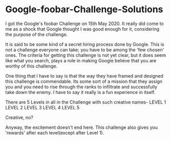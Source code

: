 # Google-foobar-Challenge-Solutions
I got the Google's foobar Challenge on 15th May 2020. It really did come to me as a shock that Google thought I was good enough for it, considering the purpose of the challenge.

It is said to be some kind of a secret hiring process done by Google. This is not a challenge everyone can take; you have to be among the 'few chosen' ones. The criteria for getting this challenge is not yet clear, but it does seem like what you search, plays a role in making Google believe that you are worthy of this challenge.

One thing that I have to say is that the way they have framed and designed this challenge is commendable.
Its some sort of a mission that they assign you and you need to rise through the ranks to infiltrate and successfully take down the enemy.
I have to say it really is a fun experience in itself.

There are 5 Levels in all in the Challenge with such creative names-
LEVEL 1
LEVEL 2
LEVEL 3
LEVEL 4
LEVEL 5

Creative, no?

Anyway, the excitement doesn't end here. This challenge also gives you 'rewards' after each level(except after Level 1).
